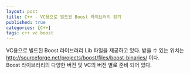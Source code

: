 ```yaml
---
layout: post
title: C++ - VC용으로 빌드된 Boost 라이브러리 얻기
published: true
categories: [C++]
tags: c++ vc boost
---
```

VC용으로 빌드된 Boost 라이브러리 Lib 파일을 제공하고 있다. 
받을 수 있는 위치는 http://sourceforge.net/projects/boost/files/boost-binaries/  이다.  
Boost 라이브러리의 다양한 버전 및 VC의 버전 별로 준비 되어 있다.   
    
  